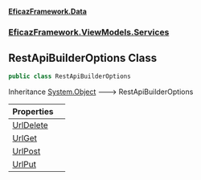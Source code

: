 #### [EficazFramework.Data](EficazFrameworkData.md 'EficazFramework Data')
### [EficazFramework.ViewModels.Services](EficazFrameworkData.md#EficazFramework.ViewModels.Services 'EficazFramework.ViewModels.Services')

## RestApiBuilderOptions Class

```csharp
public class RestApiBuilderOptions
```

Inheritance [System.Object](https://docs.microsoft.com/en-us/dotnet/api/System.Object 'System.Object') &#129106; RestApiBuilderOptions

| Properties | |
| :--- | :--- |
| [UrlDelete](EficazFramework.ViewModels.Services/RestApiBuilderOptions/UrlDelete.md 'EficazFramework.ViewModels.Services.RestApiBuilderOptions.UrlDelete') | |
| [UrlGet](EficazFramework.ViewModels.Services/RestApiBuilderOptions/UrlGet.md 'EficazFramework.ViewModels.Services.RestApiBuilderOptions.UrlGet') | |
| [UrlPost](EficazFramework.ViewModels.Services/RestApiBuilderOptions/UrlPost.md 'EficazFramework.ViewModels.Services.RestApiBuilderOptions.UrlPost') | |
| [UrlPut](EficazFramework.ViewModels.Services/RestApiBuilderOptions/UrlPut.md 'EficazFramework.ViewModels.Services.RestApiBuilderOptions.UrlPut') | |
